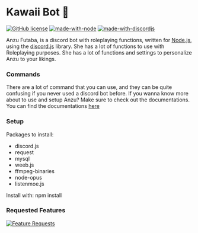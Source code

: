 # Kawaii Bot 🎀

[![GitHub license](https://img.shields.io/github/license/Naereen/StrapDown.js.svg)](https://github.com/kawaaii/Anzu-Futaba/blob/master/LICENSE)
[![made-with-node](https://img.shields.io/badge/written%20in-Node%20JS-008e00.svg)](https://nodejs.org/en/)
[![made-with-discordjs](https://img.shields.io/badge/using-discord.js-0095ce.svg)](https://discord.js.org/#/)

Anzu Futaba, is a discord bot with roleplaying functions, written for [Node.js](https://nodejs.org/en/), using
the [discord.js](https://discord.js.org/#/) library. She has a lot of functions to use with Roleplaying purposes.
She has a lot of functions and settings to personalize Anzu to your likings.

### Commands

There are a lot of command that you can use, and they can be quite confusing if you never used a discord bot before.
If you wanna know more about to use and setup Anzu? Make sure to check out the documentations.
You can find the documentations [here](https://www.noella.moe/docs)

### Setup

Packages to install:

- discord.js
- request
- mysql
- weeb.js
- ffmpeg-binaries
- node-opus
- listenmoe.js

Install with: npm install <name>

### Requested Features

[![Feature Requests](http://feathub.com/kawaaii/Anzu-Futaba?format=svg)](http://feathub.com/kawaaii/Anzu-Futaba)
